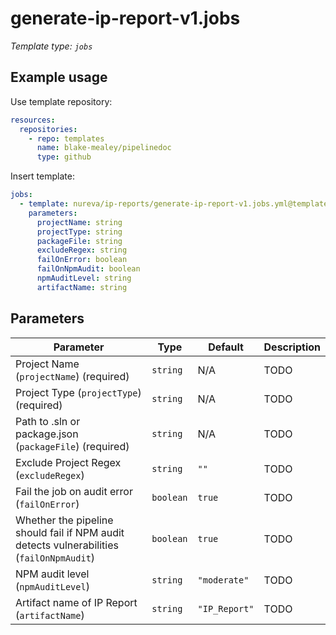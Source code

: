 # generate-ip-report-v1.jobs

_Template type: `jobs`_

## Example usage

Use template repository:

```yaml
resources:
  repositories:
    - repo: templates
      name: blake-mealey/pipelinedoc
      type: github
```

Insert template:

```yaml
jobs:
  - template: nureva/ip-reports/generate-ip-report-v1.jobs.yml@templates
    parameters:
      projectName: string
      projectType: string
      packageFile: string
      excludeRegex: string
      failOnError: boolean
      failOnNpmAudit: boolean
      npmAuditLevel: string
      artifactName: string
```

## Parameters

|Parameter|Type|Default|Description|
|---|---|---|---|
|Project Name (`projectName`)  (required)|`string` |N/A|TODO|
|Project Type (`projectType`)  (required)|`string` |N/A|TODO|
|Path to .sln or package.json (`packageFile`)  (required)|`string` |N/A|TODO|
|Exclude Project Regex (`excludeRegex`) |`string` |`""`|TODO|
|Fail the job on audit error (`failOnError`) |`boolean` |`true`|TODO|
|Whether the pipeline should fail if NPM audit detects vulnerabilities (`failOnNpmAudit`) |`boolean` |`true`|TODO|
|NPM audit level (`npmAuditLevel`) |`string` |`"moderate"`|TODO|
|Artifact name of IP Report (`artifactName`) |`string` |`"IP_Report"`|TODO|
